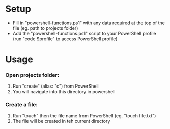 # Setup
* Fill in "powershell-functions.ps1" with any data required at the top of the file (eg. path to projects folder)
* Add the "powershell-functions.ps1" script to your PowerShell profile (run "code $profile" to access PowerShell profile)


# Usage
### Open projects folder:
1. Run "create" (alias: "c") from PowerShell
2. You will navigate into this directory in powershell

### Create a file:
1. Run "touch" then the file name from PowerShell (eg. "touch file.txt")
2. The file will be created in teh current directory
